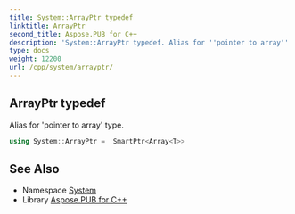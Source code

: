```yaml
---
title: System::ArrayPtr typedef
linktitle: ArrayPtr
second_title: Aspose.PUB for C++
description: 'System::ArrayPtr typedef. Alias for ''pointer to array'' type in C++.'
type: docs
weight: 12200
url: /cpp/system/arrayptr/
---
```

## ArrayPtr typedef


Alias for 'pointer to array' type.

```cpp
using System::ArrayPtr =  SmartPtr<Array<T>>
```


## See Also

* Namespace [System](../)
* Library [Aspose.PUB for C++](../../)
